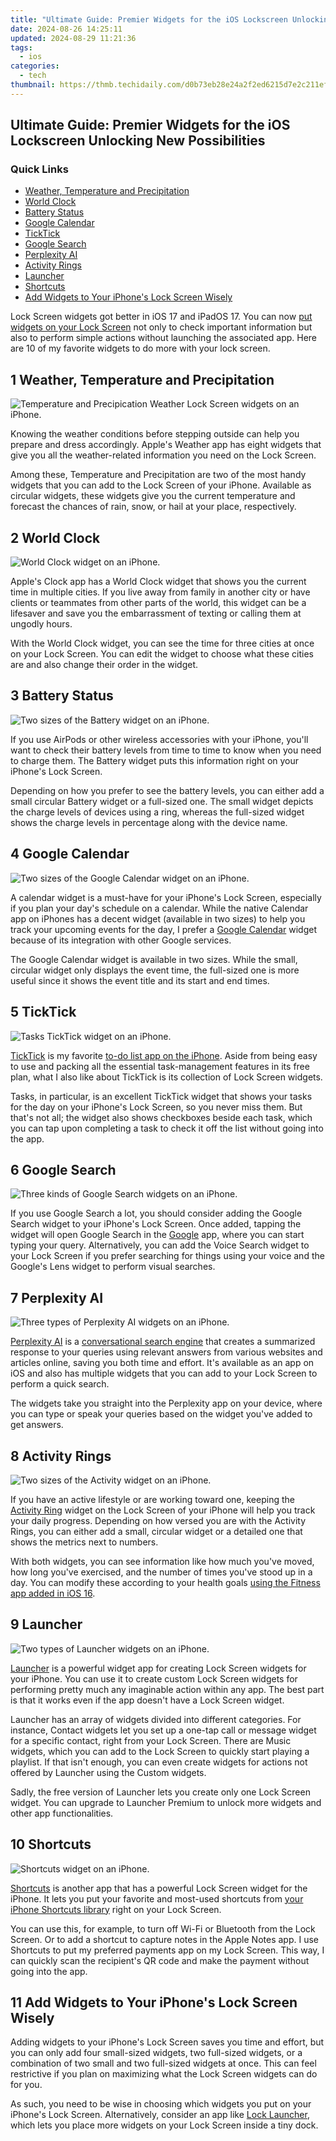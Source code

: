 ```yaml
---
title: "Ultimate Guide: Premier Widgets for the iOS Lockscreen Unlocking New Possibilities"
date: 2024-08-26 14:25:11
updated: 2024-08-29 11:21:36
tags:
  - ios
categories:
  - tech
thumbnail: https://thmb.techidaily.com/d0b73eb28e24a2f2ed6215d7e2c211efc75eaeb77baea06879d148a0fe930510.jpg
---
```


## Ultimate Guide: Premier Widgets for the iOS Lockscreen Unlocking New Possibilities

### Quick Links

* [Weather, Temperature and Precipitation](https://sound-issues.techidaily.com/troubleshooting-silent-systems-how-to-restore-your-laptops-sound/)
* [World Clock](https://article-helps.techidaily.com/new-in-2024-precision-shooting-leading-10-gimbals-ranked/)
* [Battery Status](https://some-knowledge.techidaily.com/updated-influencing-minds-with-music-selection-for-movie-previews/)
* [Google Calendar](https://desktop-recording.techidaily.com/new-commanding-stage-confidence-with-powerpoint-voiceover-skills/)
* [TickTick](https://phone-solutions.techidaily.com/4-easy-ways-for-your-tecno-pop-8-hard-reset-drfone-by-drfone-reset-android-reset-android/)
* [Google Search](https://fox-direct.techidaily.com/in-2024-20-freepaid-luts-for-dji-mini-2air-2smavic-2/)
* [Perplexity AI](https://facebook-video-recording.techidaily.com/updated-leveraging-visual-appeal-in-facebook-slideshows-for-2024/)
* [Activity Rings](https://screen-mirror.techidaily.com/how-can-nokia-105-classicmirror-share-to-pc-drfone-by-drfone-android/)
* [Launcher](https://instagram-videos.techidaily.com/new-conceptualizing-shorter-vids-for-instagram-with-mac-for-2024/)
* [Shortcuts](https://snapchat-videos.techidaily.com/new-2024-approved-harness-the-art-of-visual-storytelling-on-snapchat/)
* [Add Widgets to Your iPhone's Lock Screen Wisely](https://extra-approaches.techidaily.com/new-seamless-podcast-experience-for-iphone-users/)

 Lock Screen widgets got better in iOS 17 and iPadOS 17\. You can now [put widgets on your Lock Screen](https://youtube-sure.techidaily.com/24-how-much-wealth-can-you-generate-on-youtube-using-cpm/) not only to check important information but also to perform simple actions without launching the associated app. Here are 10 of my favorite widgets to do more with your lock screen.

## 1  Weather, Temperature and Precipitation 

![Temperature and Precipication Weather Lock Screen widgets on an iPhone.](https://static1.howtogeekimages.com/wordpress/wp-content/uploads/2024/05/best-lock-screen-widgets-for-iphones-2.jpg) 

 Knowing the weather conditions before stepping outside can help you prepare and dress accordingly. Apple's Weather app has eight widgets that give you all the weather-related information you need on the Lock Screen.

 Among these, Temperature and Precipitation are two of the most handy widgets that you can add to the Lock Screen of your iPhone. Available as circular widgets, these widgets give you the current temperature and forecast the chances of rain, snow, or hail at your place, respectively.

## 2  World Clock 

![World Clock widget on an iPhone.](https://static1.howtogeekimages.com/wordpress/wp-content/uploads/2024/05/best-lock-screen-widgets-for-iphones-3.jpg) 

 Apple's Clock app has a World Clock widget that shows you the current time in multiple cities. If you live away from family in another city or have clients or teammates from other parts of the world, this widget can be a lifesaver and save you the embarrassment of texting or calling them at ungodly hours.

 With the World Clock widget, you can see the time for three cities at once on your Lock Screen. You can edit the widget to choose what these cities are and also change their order in the widget.

## 3  Battery Status 

![Two sizes of the Battery widget on an iPhone.](https://static1.howtogeekimages.com/wordpress/wp-content/uploads/2024/05/best-lock-screen-widgets-for-iphones-4.jpg) 

 If you use AirPods or other wireless accessories with your iPhone, you'll want to check their battery levels from time to time to know when you need to charge them. The Battery widget puts this information right on your iPhone's Lock Screen.

 Depending on how you prefer to see the battery levels, you can either add a small circular Battery widget or a full-sized one. The small widget depicts the charge levels of devices using a ring, whereas the full-sized widget shows the charge levels in percentage along with the device name.

## 4  Google Calendar 

![Two sizes of the Google Calendar widget on an iPhone.](https://static1.howtogeekimages.com/wordpress/wp-content/uploads/2024/05/best-lock-screen-widgets-for-iphones-5.jpg) 

 A calendar widget is a must-have for your iPhone's Lock Screen, especially if you plan your day's schedule on a calendar. While the native Calendar app on iPhones has a decent widget (available in two sizes) to help you track your upcoming events for the day, I prefer a [Google Calendar](http://apps.apple.com/us/app/google-calendar-get-organized/id909319292) widget because of its integration with other Google services.

 The Google Calendar widget is available in two sizes. While the small, circular widget only displays the event time, the full-sized one is more useful since it shows the event title and its start and end times.

## 5  TickTick 

![Tasks TickTick widget on an iPhone.](https://static1.howtogeekimages.com/wordpress/wp-content/uploads/2024/05/best-lock-screen-widgets-for-iphones-6.jpg) 

[TickTick](http://apps.apple.com/us/app/ticktick-to-do-list-calendar/id626144601) is my favorite [to-do list app on the iPhone](https://win-answers.techidaily.com/1723010594871-overcoming-launching-problems-in-rainbow-six-siege-fixed/). Aside from being easy to use and packing all the essential task-management features in its free plan, what I also like about TickTick is its collection of Lock Screen widgets.

 Tasks, in particular, is an excellent TickTick widget that shows your tasks for the day on your iPhone's Lock Screen, so you never miss them. But that's not all; the widget also shows checkboxes beside each task, which you can tap upon completing a task to check it off the list without going into the app.

## 6  Google Search 

![Three kinds of Google Search widgets on an iPhone.](https://static1.howtogeekimages.com/wordpress/wp-content/uploads/2024/05/best-lock-screen-widgets-for-iphones-7.jpg) 

 If you use Google Search a lot, you should consider adding the Google Search widget to your iPhone's Lock Screen. Once added, tapping the widget will open Google Search in the [Google](http://apps.apple.com/us/app/google/id284815942) app, where you can start typing your query. Alternatively, you can add the Voice Search widget to your Lock Screen if you prefer searching for things using your voice and the Google's Lens widget to perform visual searches.

## 7  Perplexity AI 

![Three types of Perplexity AI widgets on an iPhone.](https://static1.howtogeekimages.com/wordpress/wp-content/uploads/2024/05/best-lock-screen-widgets-for-iphones-8.jpg) 

[Perplexity AI](http://apps.apple.com/us/app/perplexity-ask-anything/id1668000334) is a [conversational search engine](https://screen-sharing-recording.techidaily.com/new-step-by-step-guide-to-recording-on-your-macbook/) that creates a summarized response to your queries using relevant answers from various websites and articles online, saving you both time and effort. It's available as an app on iOS and also has multiple widgets that you can add to your Lock Screen to perform a quick search.

 The widgets take you straight into the Perplexity app on your device, where you can type or speak your queries based on the widget you've added to get answers.

## 8  Activity Rings 

![Two sizes of the Activity widget on an iPhone.](https://static1.howtogeekimages.com/wordpress/wp-content/uploads/2024/05/best-lock-screen-widgets-for-iphones-9.jpg) 

 If you have an active lifestyle or are working toward one, keeping the [Activity Ring](https://screen-sharing-recording.techidaily.com/updated-the-quick-start-method-for-combining-obs-and-zoom/) widget on the Lock Screen of your iPhone will help you track your daily progress. Depending on how versed you are with the Activity Rings, you can either add a small, circular widget or a detailed one that shows the metrics next to numbers.

 With both widgets, you can see information like how much you've moved, how long you've exercised, and the number of times you've stood up in a day. You can modify these according to your health goals [using the Fitness app added in iOS 16](https://driver-download.techidaily.com/latest-canon-eos-d530-firmware-upgrade-get-the-new-driver/).

## 9  Launcher 

![Two types of Launcher widgets on an iPhone.](https://static1.howtogeekimages.com/wordpress/wp-content/uploads/2024/05/best-lock-screen-widgets-for-iphones-1.jpg) 

[Launcher](http://apps.apple.com/us/app/launcher-with-multiple-widgets/id905099592) is a powerful widget app for creating Lock Screen widgets for your iPhone. You can use it to create custom Lock Screen widgets for performing pretty much any imaginable action within any app. The best part is that it works even if the app doesn't have a Lock Screen widget.

 Launcher has an array of widgets divided into different categories. For instance, Contact widgets let you set up a one-tap call or message widget for a specific contact, right from your Lock Screen. There are Music widgets, which you can add to the Lock Screen to quickly start playing a playlist. If that isn't enough, you can even create widgets for actions not offered by Launcher using the Custom widgets.

 Sadly, the free version of Launcher lets you create only one Lock Screen widget. You can upgrade to Launcher Premium to unlock more widgets and other app functionalities.

## 10  Shortcuts 

![Shortcuts widget on an iPhone.](https://static1.howtogeekimages.com/wordpress/wp-content/uploads/2024/05/best-lock-screen-widgets-for-iphones-10.jpg) 

[Shortcuts](https://apps.apple.com/us/app/shortcuts/id915249334) is another app that has a powerful Lock Screen widget for the iPhone. It lets you put your favorite and most-used shortcuts from [your iPhone Shortcuts library](https://fox-links.techidaily.com/2024-approved-a-step-by-step-manual-to-freeze-backgrounds-in-affinity-photo/) right on your Lock Screen.

 You can use this, for example, to turn off Wi-Fi or Bluetooth from the Lock Screen. Or to add a shortcut to capture notes in the Apple Notes app. I use Shortcuts to put my preferred payments app on my Lock Screen. This way, I can quickly scan the recipient's QR code and make the payment without going into the app.

## 11  Add Widgets to Your iPhone's Lock Screen Wisely 

 Adding widgets to your iPhone's Lock Screen saves you time and effort, but you can only add four small-sized widgets, two full-sized widgets, or a combination of two small and two full-sized widgets at once. This can feel restrictive if you plan on maximizing what the Lock Screen widgets can do for you.

 As such, you need to be wise in choosing which widgets you put on your iPhone's Lock Screen. Alternatively, consider an app like [Lock Launcher](https://apps.apple.com/us/app/lock-launcher-screen-widgets/id1636719674), which lets you place more widgets on your Lock Screen inside a tiny dock.

<ins class="adsbygoogle"
     style="display:block"
     data-ad-format="autorelaxed"
     data-ad-client="ca-pub-7571918770474297"
     data-ad-slot="1223367746"></ins>



<ins class="adsbygoogle"
     style="display:block"
     data-ad-client="ca-pub-7571918770474297"
     data-ad-slot="8358498916"
     data-ad-format="auto"
     data-full-width-responsive="true"></ins>

